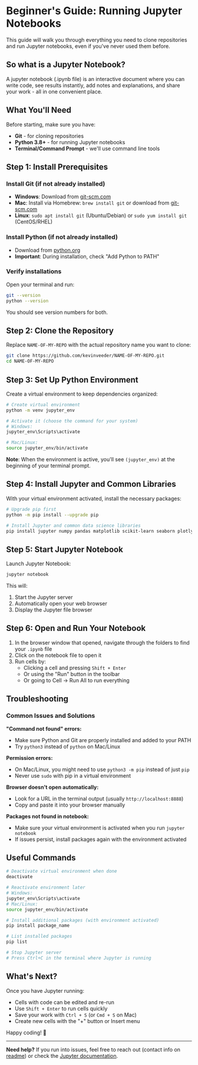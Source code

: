# Beginner's Guide: Running Jupyter Notebooks

This guide will walk you through everything you need to clone repositories and run Jupyter notebooks, even if you've never used them before.

## So what is a Jupyter Notebook?
A jupyter notebook (.ipynb file) is an interactive document where you can write code, see results instantly, add notes and explanations, and share your work - all in one convenient place.

## What You'll Need

Before starting, make sure you have:
- **Git** - for cloning repositories
- **Python 3.8+** - for running Jupyter notebooks
- **Terminal/Command Prompt** - we'll use command line tools

## Step 1: Install Prerequisites

### Install Git (if not already installed)
- **Windows**: Download from [git-scm.com](https://git-scm.com/download/win)
- **Mac**: Install via Homebrew: `brew install git` or download from [git-scm.com](https://git-scm.com/download/mac)
- **Linux**: `sudo apt install git` (Ubuntu/Debian) or `sudo yum install git` (CentOS/RHEL)

### Install Python (if not already installed)
- Download from [python.org](https://www.python.org/downloads/)
- **Important**: During installation, check "Add Python to PATH"

### Verify installations
Open your terminal and run:
```bash
git --version
python --version
```
You should see version numbers for both.

## Step 2: Clone the Repository

Replace `NAME-OF-MY-REPO` with the actual repository name you want to clone:

```bash
git clone https://github.com/kevinveeder/NAME-OF-MY-REPO.git
cd NAME-OF-MY-REPO
```

## Step 3: Set Up Python Environment

Create a virtual environment to keep dependencies organized:

```bash
# Create virtual environment
python -m venv jupyter_env

# Activate it (choose the command for your system)
# Windows:
jupyter_env\Scripts\activate

# Mac/Linux:
source jupyter_env/bin/activate
```

**Note**: When the environment is active, you'll see `(jupyter_env)` at the beginning of your terminal prompt.

## Step 4: Install Jupyter and Common Libraries

With your virtual environment activated, install the necessary packages:

```bash
# Upgrade pip first
python -m pip install --upgrade pip

# Install Jupyter and common data science libraries
pip install jupyter numpy pandas matplotlib scikit-learn seaborn plotly
```

## Step 5: Start Jupyter Notebook

Launch Jupyter Notebook:

```bash
jupyter notebook
```

This will:
1. Start the Jupyter server
2. Automatically open your web browser
3. Display the Jupyter file browser

## Step 6: Open and Run Your Notebook

1. In the browser window that opened, navigate through the folders to find your `.ipynb` file
2. Click on the notebook file to open it
3. Run cells by:
   - Clicking a cell and pressing `Shift + Enter`
   - Or using the "Run" button in the toolbar
   - Or going to Cell → Run All to run everything

## Troubleshooting

### Common Issues and Solutions

**"Command not found" errors:**
- Make sure Python and Git are properly installed and added to your PATH
- Try `python3` instead of `python` on Mac/Linux

**Permission errors:**
- On Mac/Linux, you might need to use `python3 -m pip` instead of just `pip`
- Never use `sudo` with pip in a virtual environment

**Browser doesn't open automatically:**
- Look for a URL in the terminal output (usually `http://localhost:8888`)
- Copy and paste it into your browser manually

**Packages not found in notebook:**
- Make sure your virtual environment is activated when you run `jupyter notebook`
- If issues persist, install packages again with the environment activated

## Useful Commands

```bash
# Deactivate virtual environment when done
deactivate

# Reactivate environment later
# Windows:
jupyter_env\Scripts\activate
# Mac/Linux:
source jupyter_env/bin/activate

# Install additional packages (with environment activated)
pip install package_name

# List installed packages
pip list

# Stop Jupyter server
# Press Ctrl+C in the terminal where Jupyter is running
```

## What's Next?

Once you have Jupyter running:
- Cells with code can be edited and re-run
- Use `Shift + Enter` to run cells quickly
- Save your work with `Ctrl + S` (or `Cmd + S` on Mac)
- Create new cells with the "+" button or Insert menu

Happy coding! 🚀

---

**Need help?** If you run into issues, feel free to reach out (contact info on [readme](https://github.com/kevinveeder/kevinveeder)) or check the [Jupyter documentation](https://jupyter.org/documentation).
